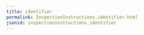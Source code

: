 ```yaml
---
title: identifier
permalink: InspectionInstructions.identifier.html
jsonid: inspectioninstructions_identifier
---
```

